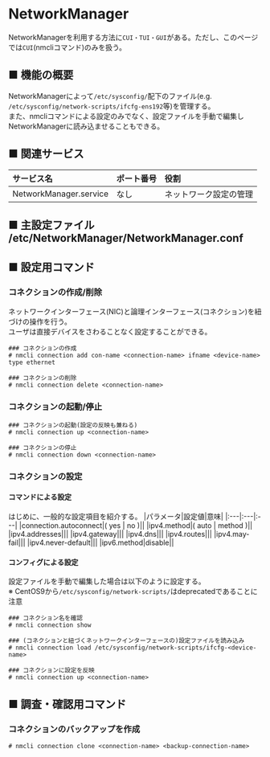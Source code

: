 # NetworkManager
NetworkManagerを利用する方法に`CUI・TUI・GUI`がある。ただし、このページでは`CUI`(nmcliコマンド)のみを扱う。
## ■ 機能の概要
NetworkManagerによって`/etc/sysconfig/`配下のファイル(e.g. `/etc/sysconfig/network-scripts/ifcfg-ens192`等)を管理する。  
また、nmcliコマンドによる設定のみでなく、設定ファイルを手動で編集しNetworkManagerに読み込ませることもできる。

## ■ 関連サービス
|サービス名|ポート番号|役割|
|:---|:---|:---|
|NetworkManager.service|なし|ネットワーク設定の管理|

## ■ 主設定ファイル /etc/NetworkManager/NetworkManager.conf

## ■ 設定用コマンド
### コネクションの作成/削除
ネットワークインターフェース(NIC)と論理インターフェース(コネクション)を紐づけの操作を行う。  
ユーザは直接デバイスをさわることなく設定することができる。
```
### コネクションの作成
# nmcli connection add con-name <connection-name> ifname <device-name> type ethernet

### コネクションの削除
# nmcli connection delete <connection-name>
```
### コネクションの起動/停止
```
### コネクションの起動(設定の反映も兼ねる)
# nmcli connection up <connection-name>

### コネクションの停止
# nmcli connection down <connection-name>
```
### コネクションの設定
#### コマンドによる設定
はじめに、一般的な設定項目を紹介する。
|パラメータ|設定値|意味|
|:---|:---|:---|
|connection.autoconnect|( yes \| no )||
|ipv4.method|( auto \| method )||
|ipv4.addresses|||
|ipv4.gateway|||
|ipv4.dns|||
|ipv4.routes|||
|ipv4.may-fail|||
|ipv4.never-default|||
|ipv6.method|disable||

#### コンフィグによる設定
設定ファイルを手動で編集した場合は以下のように設定する。  
※ CentOS9から`/etc/sysconfig/network-scripts/`はdeprecatedであることに注意
```
### コネクション名を確認
# nmcli connection show

### (コネクションと紐づくネットワークインターフェースの)設定ファイルを読み込み
# nmcli connection load /etc/sysconfig/network-scripts/ifcfg-<device-name>

### コネクションに設定を反映
# nmcli connection up <connection-name>
```

## ■ 調査・確認用コマンド
### コネクションのバックアップを作成
```
# nmcli connection clone <connection-name> <backup-connection-name>
```
